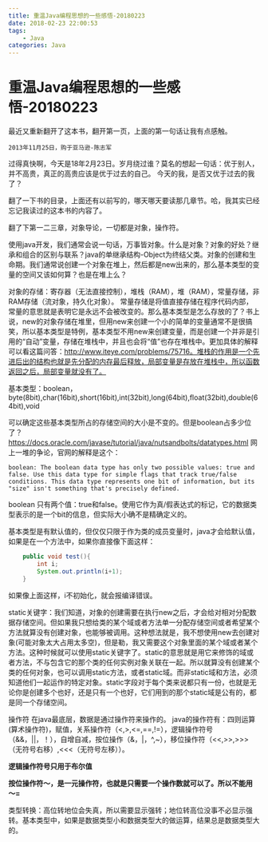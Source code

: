 ```yaml
---
title: 重温Java编程思想的一些感悟-20180223
date: 2018-02-23 22:00:53
tags:
    - Java
categories: Java
---
```


# 重温Java编程思想的一些感悟-20180223

最近又重新翻开了这本书，翻开第一页，上面的第一句话让我有点感触。

`2013年11月25日，购于亚马逊-陈志军`

过得真快啊，今天是18年2月23日。岁月绕过谁？莫名的想起一句话：优于别人，并不高贵，真正的高贵应该是优于过去的自己。
今天的我，是否又优于过去的我了？

翻了一下书的目录，上面还有以前写的，哪天哪天要读那几章节。哈，我其实已经忘记我读过的这本书的内容了。

翻了下第一二三章，对象导论，一切都是对象，操作符。

使用java开发，我们通常会说一句话，万事皆对象。什么是对象？对象的好处？继承和组合的区别与联系？java的单继承结构-Object为终结父类。对象的创建和生命期。我们通常说创建一个对象在堆上，然后都是new出来的，那么基本类型的变量的空间又该如何算？也是在堆上么？

<!--more-->

对象的存储：寄存器（无法直接控制），堆栈（RAM），堆（RAM），常量存储，非RAM存储（流对象，持久化对象）。
常量存储是将值直接存储在程序代码内部，常量的意思就是表明它是永远不会被改变的。那么基本类型是怎么存放的了？书上说，new的对象存储在堆里，但用new来创建一个小的简单的变量通常不是很搞笑，所以基本类型是特例，基本类型不用new来创建变量，而是创建一个并非是引用的“自动”变量，存储在堆栈中，并且也会将“值”也存在堆栈中。更加具体的解释可以看这篇问答：http://www.iteye.com/problems/75716。堆栈的作用是一个先进后出的结构也就是先分配的内存最后释放，局部变量是存放在堆栈中，所以函数返回之后，局部变量就没有了。

基本类型：boolean，byte(8bit),char(16bit),short(16bit),int(32bit),long(64bit),float(32bit),double(64bit),void

可以确定这些基本类型所占的存储空间的大小是不变的。但是boolean占多少位了？https://docs.oracle.com/javase/tutorial/java/nutsandbolts/datatypes.html 网上一堆的争论，官网的解释是这个：

```
boolean: The boolean data type has only two possible values: true and false. Use this data type for simple flags that track true/false conditions. This data type represents one bit of information, but its "size" isn't something that's precisely defined.
```

boolean 只有两个值：true和false。使用它作为真/假表达式的标记，它的数据类型表示的是一个bit的信息，但实际大小确不是精确定义的。

基本类型是有默认值的，但仅仅只限于作为类的成员变量时，java才会给默认值，如果是在一个方法中，如果你直接像下面这样：

```java
    public void test(){
        int i;
        System.out.println(i+1);
    }
```

如果像上面这样，i不初始化，就会报编译错误。

static关键字：我们知道，对象的创建需要在执行new之后，才会给对相对分配数据存储空间。但如果我只想给类的某个域或者方法单一分配存储空间或者希望某个方法就算没有创建对象，也能够被调用。这种想法就是，我不想使用new去创建对象(可能对象太大占用太多空)，但是勒，我又需要这个对象里面的某个域或者某个方法。这种时候就可以使用static关键字了。static的意思就是用它来修饰的域或者方法，不与包含它的那个类的任何实例对象关联在一起。所以就算没有创建某个类的任何对象，也可以调用static方法，或者static域。而非static域和方法，必须知道他们一起运作的特定对象。static字段对于每个类来说都只有一份，也就是无论你是创建多个也好，还是只有一个也好，它们用到的那个static域是公有的，都是同一个存储空间。

操作符
在java最底层，数据是通过操作符来操作的。
java的操作符有：四则运算(算术操作符)，赋值，关系操作符（<,>,<=,==,!=），逻辑操作符号（&&，||，！），自增自减，按位操作（&，|，^,~），移位操作符（<<,>>,>>>（无符号右移）,<<<（无符号左移））。

**逻辑操作符号只用于布尔值**

**按位操作符～，是一元操作符，也就是只需要一个操作数就可以了。所以不能用 ～=**

类型转换：高位转地位会失真，所以需要显示强转；地位转高位没事不必显示强转。基本类型中，如果是数据类型小和数据类型大的做运算，结果总是数据类型大的。
